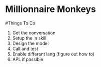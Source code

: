 # Millionnaire Monkeys

#Things To Do

1) Get the conversation
2) Setup the in skill
3) Design the model
4) Call and test
5) Enable different lang (figure out how to)
6) APL if possible
